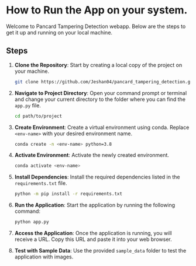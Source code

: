 # How to Run the App on your system.

Welcome to Pancard Tampering Detection webapp. Below are the steps to get it up and running on your local machine.

## Steps

1. **Clone the Repository**: Start by creating a local copy of the project on your machine.

    ```bash
    git clone https://github.com/Jeshan04/pancard_tampering_detection.git
    ```

2. **Navigate to Project Directory**: Open your command prompt or terminal and change your current directory to the folder where you can find the `app.py` file.

    ```bash
    cd path/to/project
    ```

3. **Create Environment**: Create a virtual environment using conda. Replace `<env-name>` with your desired environment name.

    ```bash
    conda create -n <env-name> python=3.8
    ```

4. **Activate Environment**: Activate the newly created environment.

    ```bash
    conda activate <env-name>
    ```

5. **Install Dependencies**: Install the required dependencies listed in the `requirements.txt` file.

    ```bash
    python -m pip install -r requirements.txt
    ```

6. **Run the Application**: Start the application by running the following command:

    ```bash
    python app.py
    ```

7. **Access the Application**: Once the application is running, you will receive a URL. Copy this URL and paste it into your web browser.

8. **Test with Sample Data**: Use the provided `sample_data` folder to test the application with images.
